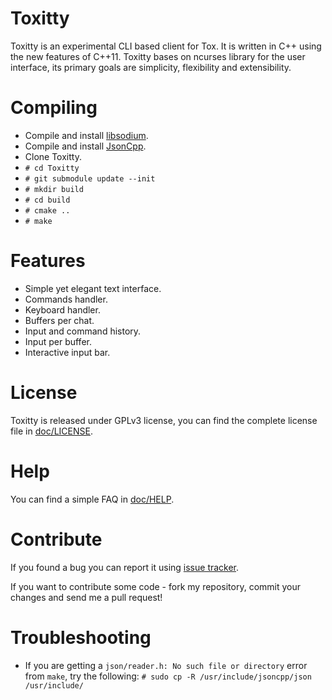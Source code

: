 Toxitty
=======

Toxitty is an experimental CLI based client for Tox. It is written in C++ using the new features of C++11.
Toxitty bases on ncurses library for the user interface, its primary goals are simplicity, flexibility and extensibility.

Compiling
=========
* Compile and install [libsodium](https://github.com/jedisct1/libsodium).
* Compile and install [JsonCpp](http://jsoncpp.sourceforge.net/).
* Clone Toxitty.
* `# cd Toxitty`
* `# git submodule update --init`
* `# mkdir build`
* `# cd build`
* `# cmake ..`
* `# make`

Features
========
* Simple yet elegant text interface.
* Commands handler.
* Keyboard handler.
* Buffers per chat.
* Input and command history.
* Input per buffer.
* Interactive input bar.

License
=======

Toxitty is released under GPLv3 license, you can find the complete license file in [doc/LICENSE](doc/LICENSE).

Help
====

You can find a simple FAQ in [doc/HELP](doc/HELP).

Contribute
==========

If you found a bug you can report it using [issue tracker](https://github.com/diath/Toxitty/issues).

If you want to contribute some code - fork my repository, commit your changes and send me a pull request!

Troubleshooting
===============
* If you are getting a `json/reader.h: No such file or directory` error from `make`, try the following:
`# sudo cp -R /usr/include/jsoncpp/json /usr/include/`
